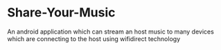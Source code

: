# Share-Your-Music
An android application which can stream an host music to many devices which are connecting to the host using wifidirect technology
